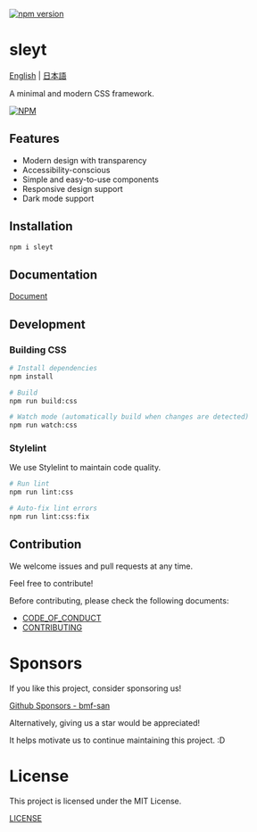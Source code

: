
[![npm version](https://badge.fury.io/js/sleyt.svg)](https://badge.fury.io/js/sleyt)

# sleyt

[English](README.md) | [日本語](README-ja.md)

A minimal and modern CSS framework.

[![NPM](https://nodei.co/npm/sleyt.png)](https://nodei.co/npm/sleyt/)

## Features

- Modern design with transparency
- Accessibility-conscious
- Simple and easy-to-use components
- Responsive design support
- Dark mode support

## Installation

```bash
npm i sleyt
```

## Documentation
[Document](https://bmf-san.github.io/sleyt/)

## Development

### Building CSS

```bash
# Install dependencies
npm install

# Build
npm run build:css

# Watch mode (automatically build when changes are detected)
npm run watch:css
```

### Stylelint

We use Stylelint to maintain code quality.

```bash
# Run lint
npm run lint:css

# Auto-fix lint errors
npm run lint:css:fix
```

## Contribution
We welcome issues and pull requests at any time.

Feel free to contribute!

Before contributing, please check the following documents:

- [CODE_OF_CONDUCT](https://github.com/bmf-san/sleyt/blob/main/.github/CODE_OF_CONDUCT.md)
- [CONTRIBUTING](https://github.com/bmf-san/sleyt/blob/main/.github/CONTRIBUTING.md)

# Sponsors
If you like this project, consider sponsoring us!

[Github Sponsors - bmf-san](https://github.com/sponsors/bmf-san)

Alternatively, giving us a star would be appreciated!

It helps motivate us to continue maintaining this project. :D

# License
This project is licensed under the MIT License.

[LICENSE](https://github.com/bmf-san/sleyt/blob/main/LICENSE)

